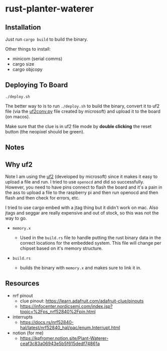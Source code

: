# rust-planter-waterer

## Installation

Just run `cargo build` to build the binary.

Other things to install:

- minicom (serial comms)
- cargo size
- cargo objcopy

## Deploying To Board

`./deploy.sh`

The better way to is to run `./deploy.sh` to build the binary, convert it to uf2 file (via the [uf2conv.py](https://github.com/microsoft/uf2/blob/master/utils/uf2conv.py) file created by microsoft) and upload it to the board (on macos).

Make sure that the clue is in uf2 file mode by **double clicking** the reset button (the neopixel should be green).

## Notes

## Why uf2

Note I am using the [uf2](https://github.com/microsoft/uf2) (developed by microsoft) since it makes it easy to upload a file and run. I tried to use `openocd` and did so successfully. However, you need to have pins connect to flash the board and it's a pain in the ass to upload a file to the raspberry pi and then run openocd and then flash and then check for errors, etc.

I tried to use cargo embed with a jtag thing but it didn't work on mac. Also jtags and seggar are really expensive and out of stock, so this was not the way to go.

- `memory.x`
  - Used in the `build.rs` file to handle putting the rust binary data in the correct locations for the embedded system. This file will change per chipset based on it's memory structure.
- `build.rs`

  - builds the binary with `memory.x` and makes sure to link it in.

## Resources

- nrf pinout
  - clue pinout: https://learn.adafruit.com/adafruit-clue/pinouts
  - https://infocenter.nordicsemi.com/index.jsp?topic=%2Fps_nrf52840%2Fpin.html
- interrupts
  - https://docs.rs/nrf52840-hal/latest/nrf52840_hal/pac/enum.Interrupt.html
- notion (for me)
  - https://kpfromer.notion.site/Plant-Waterer-ceaf3c83a06943e5b5f615dedf74861a
